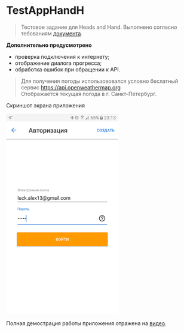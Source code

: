 # TestAppHandH
> Тестовое задание для Heads and Hand. Выполнено согласно тебованиям [документа](https://docs.google.com/document/d/1E23gmrABfhD6yv1iXRY-dCHGmXr1GGU0fEaipYME4Pw).

**Дополнительно предусмотрено**
- проверка подключения к интернету;
- отображение диалога прогресса;
- обработка ошибок при обращении к API.

> Для получения погоды использововался условно беслатный сервис https://api.openweathermap.org </br>Отображается текущая погода в г. Санкт-Петербург.

<p>Скриншот экрана приложения</p> <img src="https://github.com/luck-alex13/TestAppHandH/blob/master/device-screen.png" width="300">

Полная демострация работы приложения отражена на [видео](https://drive.google.com/open?id=1Nk74r_NAfjoIwzPJUoHnJNL5oTyc9TNg).
